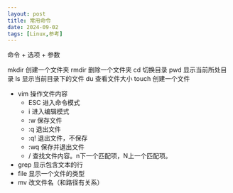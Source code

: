 ```yaml
---
layout: post
title: 常用命令
date: 2024-09-02
tags: [Linux,参考]
---
```

命令 + 选项 + 参数

mkdir 创建一个文件夹
rmdir 删除一个文件夹
cd 切换目录
pwd 显示当前所处目录
ls 显示当前目录下的文件
du 查看文件大小
touch 创建一个文件
- vim 操作文件内容
  - ESC 进入命令模式
  - i 进入编辑模式
  - :w 保存文件
  - :q 退出文件
  - :q! 退出文件，不保存
  - :wq 保存并退出文件
  - / 查找文件内容。n下一个匹配项，N上一个匹配项。
- grep 显示包含文本的行
- file 显示一个文件的类型
- mv 改文件名（和路径有关系）